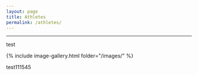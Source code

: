 ```yaml
---
layout: page
title: Athletes
permalink: /athletes/
---
```


<!--<div class="gallery-box">
  <div class="gallery">
    <img src="/images/11.jpeg">    
    <img src="/images/16.jpeg">
    <img src="/images/18.jpeg">
    <img src="/images/19.jpeg">
    <img src="/images/20.jpeg">
    <img src="/images/22.jpeg">
    <img src="/images/17.jpeg">
    <img src="/images/21.jpeg">
  </div>
</div>-->


-----
test

{% include image-gallery.html folder="/images/" %}

test111545
